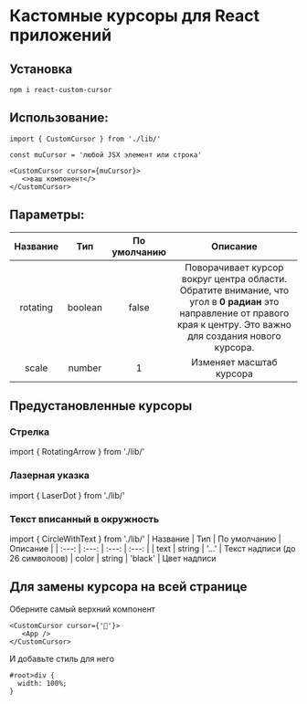 # Кастомные курсоры для React приложений

## Установка
```
npm i react-custom-cursor
```

## Использование:

```
import { CustomCursor } from './lib/'

const muCursor = 'любой JSX элемент или строка'

<CustomCursor cursor={muCursor}>
   <>ваш компонент</>
</CustomCursor>
```

## Параметры:

| Название | Тип | По умолчанию | Описание |
| :---: | :---: | :---: | :---: |
| rotating | boolean | false | Поворачивает курсор вокруг центра области.  Обратите внимание, что угол в **0 радиан** это направление от правого края к центру. Это важно для создания нового курсора.
| scale | number | 1 | Изменяет масштаб курсора

## Предустановленные курсоры

### Стрелка
import { RotatingArrow } from './lib/'

### Лазерная указка
import { LaserDot } from './lib/'

### Текст вписанный в окружность
import { CircleWithText } from './lib/'
| Название | Тип | По умолчанию | Описание |
| :---: | :---: | :---: | :---: |
| text | string | '...' | Текст надписи (до 26 символоов)
| color | string | 'black' | Цвет надписи

## Для замены курсора на всей странице
Оберните самый верхний компонент
```
<CustomCursor cursor={'🦝'}>
   <App />
</CustomCursor>
```
И добавьте стиль для него
```
#root>div {
  width: 100%;
}
```